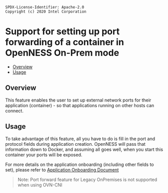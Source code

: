 ```text
SPDX-License-Identifier: Apache-2.0
Copyright (c) 2020 Intel Corporation
```
<!-- omit in toc -->
# Support for setting up port forwarding of a container in OpenNESS On-Prem mode
- [Overview](#overview)
- [Usage](#usage)

## Overview

This feature enables the user to set up external network ports for their application (container) - so that applications running on other hosts can connect.

## Usage
To take advantage of this feature, all you have to do is fill in the port and protocol fields during application creation.
OpenNESS will pass that information down to Docker, and assuming all goes well, when you start this container your ports will be exposed.

For more details on the application onboarding (including other fields to set), please refer to 
[Application Onboarding Document](https://github.com/otcshare/x-specs/blob/master/doc/applications-onboard/on-premises-applications-onboarding.md) 

> Note: Port forward feature for Legacy OnPremises is not supported when using OVN-CNI 